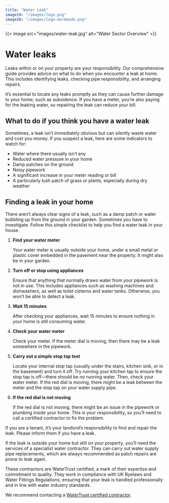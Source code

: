 ```yaml
---
title: "Water Leak"
image19: "/images/logo.png"
image20: "/images/logo-darkmode.png"
---
```

{{< image src="images/water-leak.jpg" alt="Water Sector Overview" >}}

# Water leaks

Leaks within or on your property are your responsibility. Our comprehensive guide provides advice on what to do when you encounter a leak at home. This includes identifying leaks, checking pipe responsibility, and arranging repairs.

It’s essential to locate any leaks promptly as they can cause further damage to your home, such as subsidence. If you have a meter, you’re also paying for the leaking water, so repairing the leak can reduce your bill.

## What to do if you think you have a water leak

Sometimes, a leak isn’t immediately obvious but can silently waste water and cost you money. If you suspect a leak, here are some indicators to watch for:

- Water where there usually isn’t any
- Reduced water pressure in your home
- Damp patches on the ground
- Noisy pipework
- A significant increase in your meter reading or bill
- A particularly lush patch of grass or plants, especially during dry weather

## Finding a leak in your home

There aren’t always clear signs of a leak, such as a damp patch or water bubbling up from the ground in your garden. Sometimes you have to investigate. Follow this simple checklist to help you find a water leak in your house.

1. **Find your water meter**

   Your water meter is usually outside your home, under a small metal or plastic cover embedded in the pavement near the property. It might also be in your garden.

2. **Turn off or stop using appliances**

   Ensure that anything that normally draws water from your pipework is not in use. This includes appliances such as washing machines and dishwashers, as well as toilet cisterns and water tanks. Otherwise, you won’t be able to detect a leak.

3. **Wait 15 minutes**

   After checking your appliances, wait 15 minutes to ensure nothing in your home is still consuming water.

4. **Check your water meter**

   Check your meter. If the meter dial is moving, then there may be a leak somewhere in the pipework.

5. **Carry out a simple stop tap test**

   Locate your internal stop tap (usually under the stairs, kitchen sink, or in the basement) and turn it off. Try running your kitchen tap to ensure the stop tap is off—there should be no running water. Then, check your water meter. If the red dial is moving, there might be a leak between the meter and the stop tap on your water supply pipe.

6. **If the red dial is not moving**

   If the red dial is not moving, there might be an issue in the pipework or plumbing inside your home. This is your responsibility, so you’ll need to call a certified contractor to fix the problem.

If you are a tenant, it’s your landlord’s responsibility to find and repair the leak. Please inform them if you have a leak.

If the leak is outside your home but still on your property, you’ll need the services of a specialist water contractor. They can carry out water supply pipe replacements, which are always recommended as patch repairs are prone to leak again.

These contractors are WaterTrust certified, a mark of their expertise and commitment to quality. They work in compliance with UK Byelaws and Water Fittings Regulations, ensuring that your leak is handled professionally and in line with water industry standards.

We recommend contacting a [WaterTrust certified contractor](/approved-plumbers).
